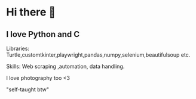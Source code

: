 # Hi there 👋
## I love Python and C
Libraries: Turtle,customtkinter,playwright,pandas,numpy,selenium,beautifulsoup etc.

Skills: Web scraping ,automation, data handling.

I love photography too <3

"self-taught btw"
